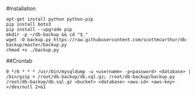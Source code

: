 #Installation

    apt-get install python python-pip
    pip install boto3
    pip install --upgrade pip
    mkdir -p ~/db-backup && cd "$_"
    wget -O backup.py https://raw.githubusercontent.com/scottmcarthur/db-backup/master/backup.py
    chmod +x ./backup.py

##Crontab

    0 */6 * * * /usr/bin/mysqldump -u <username> -p<password> <database> | /bin/gzip > /root/db-backup/db.sql.gz; /root/db-backup/backup.py /root/db-backup/db.sql.gz <bucket> <database> <aws-id> <aws-key> >/dev/null 2>&1
